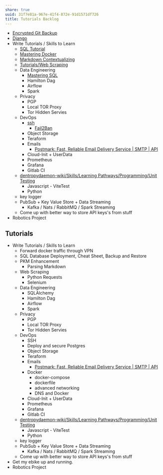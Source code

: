 ```yaml
---
share: true
uuid: 31f7e81a-967e-41f4-872e-91d1571df726
title: Tutorials Backlog
---
```

* [Encrypted Git Backup](/80fd8a43-b643-4eb9-9b8c-b9bc6d4a2d03)
* [Django](/undefined)
* Write Tutorials / Skills to Learn
	* [SQL Tutorial](/461522d5-6637-4b9a-8234-d350950a478e)
	* [Mastering Docker](/a00212a5-a743-4dfe-a796-eb8c0bb65233)
	* [Markdown Contextualizing](/2f0c38e1-054c-42a8-bd2c-0cb1733af116)
	* [Tutorials/Web Scraping](/undefined)
	* Data Engineering
		* [Mastering SQL](/fa961bbf-f992-45c2-99d4-8ff4d5a1d4a1)
		* Hamilton Dag
		* Airflow
		* Spark
	* Privacy
		* PGP
		* Local TOR Proxy
		* Tor Hidden Servies
	* DevOps
		* [ssh](/29c9fa6f-bbe2-4995-b167-a0448a22343f)
			* [Fail2Ban](/22faf5e0-cb53-4912-a3e8-a3563b759e48)
		* Object Storage
		* Teraform
		* Emails
			* [Postmark: Fast, Reliable Email Delivery Service | SMTP | API](https://postmarkapp.com/)
		* Cloud-Init + UserData
		* Prometheus
		* Grafana
		* Gitlab CI
	* [dentropydaemon-wiki/Skills/Learning Pathways/Programming/Unit Testing](/undefined)
		* Javascript - ViteTest
		* Python
	* key logger
	* PubSub + Key Value Store + Data Streaming
		* Kafka / Nats / RabbitMQ / Spark Streaming
	* Come up with better way to store API keys's from stuff
* Robotics Project

## Tutorials

* Write Tutorials / Skills to Learn
	* Forward docker traffic through VPN
	* SQL Database Deployment, Cheat Sheet, Backup and Restore
	* PKM Enhancement
		* Parsing Markdown
	* Web Scraping
		* Python Requests
		* Selenium
	* Data Engineering
		* SQLAlchemy
		* Hamilton Dag
		* Airflow
		* Spark
	* Privacy
		* PGP
		* Local TOR Proxy
		* Tor Hidden Servies
	* DevOps
		* SSH
		* Deploy and secure Postgres
		* Object Storage
		* Teraform
		* Emails
			* [Postmark: Fast, Reliable Email Delivery Service | SMTP | API](https://postmarkapp.com/)
		* Docker
			* docker-compose
			* dockerfile
			* advanced networking
			* DNS and Docker
		* Cloud-Init + UserData
		* Prometheus
		* Grafana
		* Gitlab CI
	* [dentropydaemon-wiki/Skills/Learning Pathways/Programming/Unit Testing](/undefined)
		* Javascript - ViteTest
		* Python
	* key logger
	* PubSub + Key Value Store + Data Streaming
		* Kafka / Nats / RabbitMQ / Spark Streaming
	* Come up with better way to store API keys's from stuff
* Get my ebike up and running.
* Robotics Project